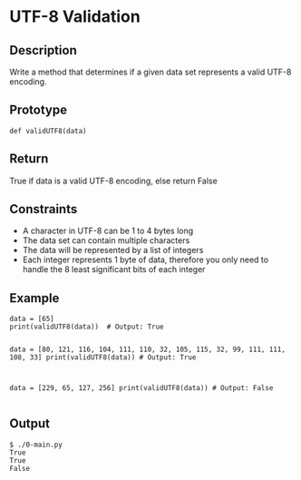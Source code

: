   <h1>UTF-8 Validation</h1>

  <h2>Description</h2>
  <p>Write a method that determines if a given data set represents a valid UTF-8 encoding.</p>

  <h2>Prototype</h2>
  <pre><code>def validUTF8(data)</code></pre>

  <h2>Return</h2>
  <p>True if data is a valid UTF-8 encoding, else return False</p>

  <h2>Constraints</h2>
  <ul>
   <li>A character in UTF-8 can be 1 to 4 bytes long</li>
   <li>The data set can contain multiple characters</li>
   <li>The data will be represented by a list of integers</li>
   <li>Each integer represents 1 byte of data, therefore you only need to handle the 8 least significant bits of each integer</li>
  </ul>

  <h2>Example</h2>
  <pre><code>data = [65]
print(validUTF8(data))  # Output: True

data = [80, 121, 116, 104, 111, 110, 32, 105, 115, 32, 99, 111, 111, 108, 33]
print(validUTF8(data))  # Output: True

data = [229, 65, 127, 256]
print(validUTF8(data))  # Output: False
  </code></pre>

  <h2>Output</h2>
  <pre><code>$ ./0-main.py
True
True
False
  </code></pre>

